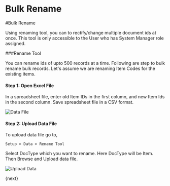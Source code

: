 # Bulk Rename

#Bulk Rename

Using renaming tool, you can to rectify/change multiple document ids at once. This tool is only accessible to the User who has System Manager role assigned.

###Rename Tool

You can rename ids of upto 500 records at a time. Following are step to bulk rename bulk records. Let's assume we are renaming Item Codes for the existing items.

#### Step 1: Open Excel File

In a spreadsheet file, enter old Item IDs in the first column, and new Item Ids in the second column. Save spreadsheet file in a CSV format.

<img alt="Data File" class="screenshot" src="{{docs_base_url}}/assets/img/articles/rename-docs-1.png">

#### Step 2: Upload Data File

To upload data file go to,

`Setup > Data > Rename Tool`

Select DocType which you want to rename. Here DocType will be Item. Then Browse and Upload data file.

![Upload Data]({{docs_base_url}}/assets/img/articles/Selection_0173436a8.png) 

{next}

<!-- markdown -->